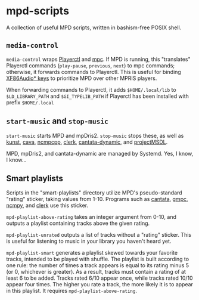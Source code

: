 mpd-scripts
===========

A collection of useful MPD scripts, written in bashism-free POSIX shell.

`media-control`
---------------

`media-control` wraps [Playerctl](https://github.com/altdesktop/playerctl) and
[mpc](https://github.com/MusicPlayerDaemon/mpc). If MPD is running, this "translates"
Playerctl commands (`play-pause`, `previous`, `next`) to mpc commands; otherwise, it
forwards commands to Playerctl. This is useful for binding [XF86Audio\*
keys](http://wiki.linuxquestions.org/wiki/XF86_keyboard_symbols) to prioritize MPD
over other MPRIS players.

When forwarding commands to Playerctl, it adds `$HOME/.local/lib` to
`$LD_LIBRARY_PATH` and `$GI_TYPELIB_PATH` if Playerctl has been installed with prefix
`$HOME/.local`

`start-music` and `stop-music`
------------------------------

`start-music` starts MPD and mpDris2. `stop-music` stops these, as well as
[kunst](https://github.com/sdushantha/kunst),
[cava](https://github.com/karlstav/cava),
[ncmpcpp](https://github.com/arybczak/ncmpcpp),
[clerk](https://github.com/carnager/clerk),
[cantata-dynamic](https://github.com/CDrummond/cantata/blob/master/playlists/cantata-dynamic),
and [projectMSDL](https://github.com/projectM-visualizer/projectm).

MPD, mpDris2, and cantata-dynamic are managed by Systemd. Yes, I know, I know...

Smart playlists
---------------

Scripts in the "smart-playlists" directory utilize MPD's pseudo-standard "rating"
sticker, taking values from 1-10. Programs such as
[cantata](https://github.com/CDrummond/cantata), [gmpc](https://gmpclient.org/),
[ncmpy](https://github.com/cykerway/ncmpy), and
[clerk](https://github.com/carnager/clerk) use this sticker.

`mpd-playlist-above-rating` takes an integer argument from 0-10, and outputs a
playlist containing tracks above the given rating.

`mpd-playlist-unrated` outputs a list of tracks without a "rating" sticker. This is
useful for listening to music in your library you haven't heard yet.

`mpd-playlist-smart` generates a playlist skewed towards your favorite tracks,
intended to be played with shuffle. The playlist is built according to one rule: the
number of times a track appears is equal to its rating minus 5 (or 0, whichever is
greater). As a result, tracks must contain a rating of at least 6 to be added. Tracks
rated 6/10 appear once, while tracks rated 10/10 appear four times. The higher you
rate a track, the more likely it is to appear in this playlist. It requires
`mpd-playlist-above-rating`.
